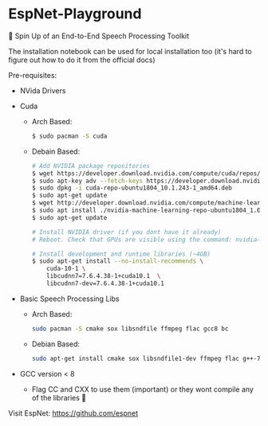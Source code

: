 # EspNet-Playground
💬 Spin Up of an End-to-End Speech Processing Toolkit

The installation notebook can be used for local installation too (it's hard to figure out how to do it from the official docs)


Pre-requisites:
- NVida Drivers
- Cuda
    - Arch Based:
        ```bash
        $ sudo pacman -S cuda
        ```
    - Debain Based:
        ```bash
        # Add NVIDIA package repositories
        $ wget https://developer.download.nvidia.com/compute/cuda/repos/ubuntu1804/x86_64/cuda-repo-ubuntu1804_10.1.243-1_amd64.deb
        $ sudo apt-key adv --fetch-keys https://developer.download.nvidia.com/compute/cuda/repos/ubuntu1804/x86_64/7fa2af80.pub
        $ sudo dpkg -i cuda-repo-ubuntu1804_10.1.243-1_amd64.deb
        $ sudo apt-get update
        $ wget http://developer.download.nvidia.com/compute/machine-learning/repos/ubuntu1804/x86_64/nvidia-machine-learning-repo-ubuntu1804_1.0.0-1_amd64.deb
        $ sudo apt install ./nvidia-machine-learning-repo-ubuntu1804_1.0.0-1_amd64.deb
        $ sudo apt-get update

        # Install NVIDIA driver (if you dont have it already)
        # Reboot. Check that GPUs are visible using the command: nvidia-smi

        # Install development and runtime libraries (~4GB)
        $ sudo apt-get install --no-install-recommends \
            cuda-10-1 \
            libcudnn7=7.6.4.38-1+cuda10.1  \
            libcudnn7-dev=7.6.4.38-1+cuda10.1
        ```
- Basic Speech Processing Libs
  - Arch Based:
    ```bash
    sudo pacman -S cmake sox libsndfile ffmpeg flac gcc8 bc
    ```
  - Debian Based:
      ```bash
      sudo apt-get install cmake sox libsndfile1-dev ffmpeg flac g++-7 bc
      ```

- GCC version < 8
  - Flag CC and CXX to use them (important) or they wont compile any of the libraries 🤒

Visit EspNet: https://github.com/espnet